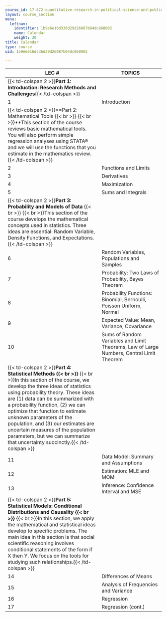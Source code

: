 ```yaml
---
course_id: 17-872-quantitative-research-in-political-science-and-public-policy-spring-2004
layout: course_section
menu:
  leftnav:
    identifier: 1b9e6e16d336d29d26087b04dc860002
    name: Calendar
    weight: 20
title: Calendar
type: course
uid: 1b9e6e16d336d29d26087b04dc860002

---
```


| LEC # | TOPICS |
| --- | --- |
| {{< td-colspan 2 >}}**Part 1: Introduction: Research Methods and Challenges**{{< /td-colspan >}} ||
| 1 | Introduction |
| {{< td-colspan 2 >}}**Part 2: Mathematical Tools  {{< br >}}  {{< br >}}**This section of the course reviews basic mathematical tools. You will also perform simple regression analyses using STATA® and we will use the functions that you estimate in the mathematics review.{{< /td-colspan >}} ||
| 2 | Functions and Limits |
| 3 | Derivatives |
| 4 | Maximization |
| 5 | Sums and Integrals |
| {{< td-colspan 2 >}}**Part 3: Probability and Models of Data**  {{< br >}}  {{< br >}}This section of the course develops the mathematical concepts used in statistics. Three ideas are essential: Random Variable, Density Functions, and Expectations.{{< /td-colspan >}} ||
| 6 | Random Variables, Populations and Samples |
| 7 | Probability: Two Laws of Probability, Bayes Theorem |
| 8 | Probability Functions: Binomial, Bernoulli, Poisson Uniform, Normal |
| 9 | Expected Value: Mean, Variance, Covariance |
| 10 | Sums of Random Variables and Limit Theorems, Law of Large Numbers, Central Limit Theorem |
| {{< td-colspan 2 >}}**Part 4: Statistical Methods  {{< br >}}**  {{< br >}}In this section of the course, we develop the three ideas of statistics using probability theory. These ideas are (1) data can be summarized with a probability function, (2) we can optimize that function to estimate unknown parameters of the population, and (3) our estimates are uncertain measures of the population parameters, but we can summarize that uncertainty succinctly.{{< /td-colspan >}} ||
| 11 | Data Model: Summary and Assumptions |
| 12 | Estimation: MLE and MOM |
| 13 | Inference: Confidence Interval and MSE |
| {{< td-colspan 2 >}}**Part 5: Statistical Models: Conditional Distributions and Causality  {{< br >}}**  {{< br >}}In this section, we apply the mathematical and statistical ideas develop to specific problems. The main idea in this section is that social scientific reasoning involves conditional statements of the form if X then Y. We focus on the tools for studying such relationships.{{< /td-colspan >}} ||
| 14 | Differences of Means |
| 15 | Analysis of Frequencies and Variance |
| 16 | Regression |
| 17 | Regression (cont.)